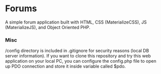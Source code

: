 # Forums
A simple forum application built with HTML, CSS (MaterializeCSS), JS (MaterializeJS), and Object Oriented PHP.

### Misc
/config directory is included in .gitignore for security reasons (local DB server information). If you want to clone this repository and try this web application on your local PC, you can configure the config.php file to open up PDO connection and store it inside variable called $pdo.
